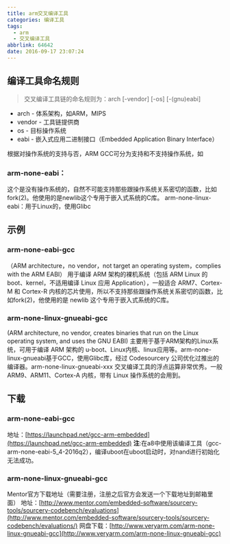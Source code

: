 ```yaml
---
title: arm交叉编译工具
categories: 编译工具
tags:
  - arm
  - 交叉编译工具
abbrlink: 64642
date: 2016-09-17 23:07:24
---
```


## 编译工具命名规则

>交叉编译工具链的命名规则为：arch [-vendor] [-os] [-(gnu)eabi]

* arch - 体系架构，如ARM，MIPS
* vendor - 工具链提供商
* os - 目标操作系统
* eabi - 嵌入式应用二进制接口（Embedded Application Binary Interface）

根据对操作系统的支持与否，ARM GCC可分为支持和不支持操作系统，如

<!---more--->

### arm-none-eabi：

这个是没有操作系统的，自然不可能支持那些跟操作系统关系密切的函数，比如fork(2)。他使用的是newlib这个专用于嵌入式系统的C库。
arm-none-linux-eabi：用于Linux的，使用Glibc

## 示例

### arm-none-eabi-gcc

（ARM architecture，no vendor，not target an operating system，complies with the ARM EABI）
用于编译 ARM 架构的裸机系统（包括 ARM Linux 的 boot、kernel，不适用编译 Linux 应用 Application），一般适合 ARM7、Cortex-M 和 Cortex-R 内核的芯片使用，所以不支持那些跟操作系统关系密切的函数，比如fork(2)，他使用的是 newlib 这个专用于嵌入式系统的C库。

### arm-none-linux-gnueabi-gcc

(ARM architecture, no vendor, creates binaries that run on the Linux operating system, and uses the GNU EABI)
主要用于基于ARM架构的Linux系统，可用于编译 ARM 架构的 u-boot、Linux内核、linux应用等。arm-none-linux-gnueabi基于GCC，使用Glibc库，经过 Codesourcery 公司优化过推出的编译器。arm-none-linux-gnueabi-xxx 交叉编译工具的浮点运算非常优秀。一般ARM9、ARM11、Cortex-A 内核，带有 Linux 操作系统的会用到。

## 下载

### arm-none-eabi-gcc

地址：[https://launchpad.net/gcc-arm-embedded](https://launchpad.net/gcc-arm-embedded)
**注**:在a8中使用该编译工具（gcc-arm-none-eabi-5_4-2016q2），编译uboot在uboot启动时，对nand进行初始化无法成功。

### arm-none-linux-gnueabi-gcc

Mentor官方下载地址（需要注册，注册之后官方会发送一个下载地址到邮箱里面）
地址：[http://www.mentor.com/embedded-software/sourcery-tools/sourcery-codebench/evaluations](http://www.mentor.com/embedded-software/sourcery-tools/sourcery-codebench/evaluations/)
网盘下载：[http://www.veryarm.com/arm-none-linux-gnueabi-gcc](http://www.veryarm.com/arm-none-linux-gnueabi-gcc)
